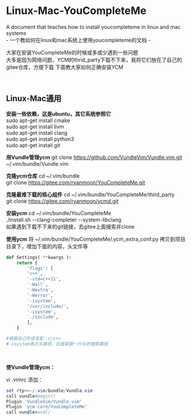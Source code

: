 # Linux-Mac-YouCompleteMe

A document that teaches how to install youcompleteme in linux and mac systems  
\- 一个教如何在linux和mac系统上使用youcompleteme的文档 -

大家在安装YouCompleteMe的时候或多或少遇到一些问题  
大多是因为网络问题，YCM的thrid_party下载不下来，我将它们放在了自己的gitee仓库，方便下载 
下面教大家如何正确安装YCM 

<br/>

## Linux-Mac通用

**安装一些依赖，这是ubuntu，其它系统参照它**  
sudo apt-get install cmake  
sudo apt-get install llvm  
sudo apt-get install clang  
sudo apt-get install python3  
sudo apt-get install git  

**用Vundle管理ycm**
git clone https://github.com/VundleVim/Vundle.vim.git ~/.vim/bundle/Vundle.vim  

**克隆ycm仓库**
cd ~/.vim/bundle  
git clone  https://gitee.com/ryanmoon/YouCompleteMe.git  

**克隆最难下载的核心组件**
cd ~/.vim/bundle/YouCompleteMe/third_party  
git clone https://gitee.com/ryanmoon/ycmd.git  

**安装ycm**
cd ~/.vim/bundle/YouCompleteMe  
./install.sh --clang-completer --system-libclang  
如果遇到下载不下来的git链接，去gitee上面搜索并clone  

**使用ycm**
将 ~/.vim/bundle/YouCompleteMe/.ycm_extra_conf.py 拷贝到项目目录下，增加下面的内容，头文件等

```python
def Settings( **kwargs ):
    return {
        'flags': [
        'c++',
        '-std=c++11',
        '-Wall',
        '-Wextra',
        '-Werror',
        '-isystem',
        '/usr/include/',
        '-isystem',
        './include',
        ],
    }

#根据自己的语言配：c/c++
#-isystem表示头路径，后面紧跟一行头的搜索路径
```

<br/>

**使Vundle管理ycm：**

vi .vimrc  添加： 

```powershell
set rtp+=~/.vim/bundle/Vundle.vim  
call vundle#begin()  
Plugin 'VundleVim/Vundle.vim'  
Plugin 'ycm-core/YouCompleteMe'  
call vundle#end()  
```
